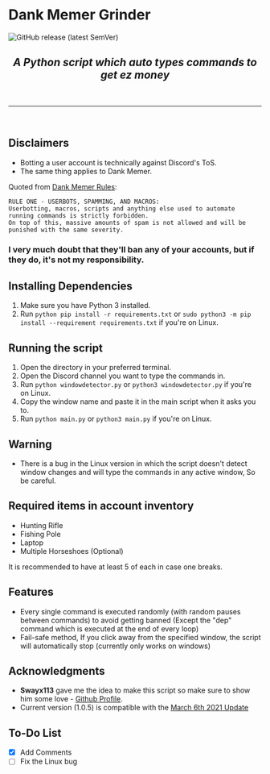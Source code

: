 # Dank Memer Grinder
![GitHub release (latest SemVer)](https://img.shields.io/github/v/release/Rayrsn/Dank-Memer-Grinder)

### <h2 align="center"> <i> <b> A Python script which auto types commands to get ez money </b> </i> </h2>

<br>
<hr>
<br>

## Disclaimers
* Botting a user account is technically against Discord's ToS.
* The same thing applies to Dank Memer.

Quoted from [Dank Memer Rules](https://dankmemer.lol/rules):
```
RULE ONE - USERBOTS, SPAMMING, AND MACROS:
Userbotting, macros, scripts and anything else used to automate running commands is strictly forbidden.
On top of this, massive amounts of spam is not allowed and will be punished with the same severity.
```

### I very much doubt that they'll ban any of your accounts, but if they do, it's not my responsibility.
## Installing Dependencies 
1. Make sure you have Python 3 installed.
2. Run `python pip install -r requirements.txt` or `sudo python3 -m pip install --requirement requirements.txt` if you're on Linux.
## Running the script
1. Open the directory in your preferred terminal.
2. Open the Discord channel you want to type the commands in.
3. Run `python windowdetector.py` or `python3 windowdetector.py` if you're on Linux.
4. Copy the window name and paste it in the main script when it asks you to.
5. Run `python main.py` or `python3 main.py` if you're on Linux.
## Warning
* There is a bug in the Linux version in which the script doesn't detect window changes and will type the commands in any active window, So be careful.
## Required items in account inventory
* Hunting Rifle
* Fishing Pole
* Laptop
* Multiple Horseshoes (Optional)

It is recommended to have at least 5 of each in case one breaks.

## Features
* Every single command is executed randomly (with random pauses between commands) to avoid getting banned (Except the "dep" command which is executed at the end of every loop)
* Fail-safe method, If you click away from the specified window, the script will automatically stop (currently only works on windows)

## Acknowledgments
* **Swayx113** gave me the idea to make this script so make sure to show him some love - [Github Profile](https://github.com/Swayx113).
* Current version (1.0.5) is compatible with the [March 6th 2021 Update](https://discord.com/channels/470337009886429194/599044275291947016/817772082703499274) 
## To-Do List
- [x] Add Comments
- [ ] Fix the Linux bug
